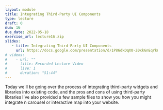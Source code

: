 ```yaml
---
layout: module
title: Integrating Third-Party UI Components
type: lecture
draft: 0
num: 16
due_date: 2022-05-18
exercise_url: lecture16.zip
slides:
   - title: Integrating Third-Party UI Components
     url: https://docs.google.com/presentation/d/1P86dkDqXU-Z0xkGnEqYkm_ohx0eywTWwNaTiRRCBOVU/edit?usp=sharing
# videos:
#    - url: ""
#      title: Recorded Lecture Video
#      live: 1
#      duration: "51:44"
---
```


Today we'll be going over the process of integrating third-party widgets and libraries into existing code, and the pros and cons of using third-party libraries I've also provided a few sample files to show you how you might integrate n carousel or interactive map into your website.
